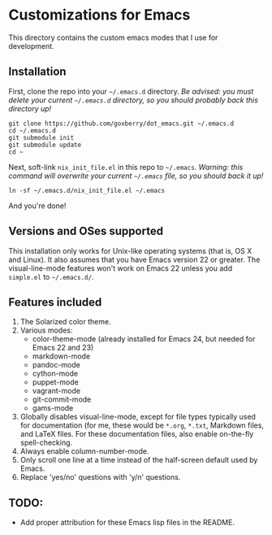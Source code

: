 # Customizations for Emacs

This directory contains the custom emacs modes that I use for development.

## Installation

First, clone the repo into your `~/.emacs.d` directory. *Be advised: you must delete your current `~/.emacs.d` directory, so you should probably back this directory up!*

	git clone https://github.com/goxberry/dot_emacs.git ~/.emacs.d
	cd ~/.emacs.d
	git submodule init
	git submodule update
	cd ~
	
Next, soft-link `nix_init_file.el` in this repo to `~/.emacs`. *Warning: this command will overwrite your current `~/.emacs` file, so you should back it up!*

	ln -sf ~/.emacs.d/nix_init_file.el ~/.emacs
	
And you're done!

## Versions and OSes supported

This installation only works for Unix-like operating systems (that is, OS X and Linux). It also assumes that you have Emacs version 22 or greater. The visual-line-mode features won't work on Emacs 22 unless you add `simple.el` to `~/.emacs.d/`.

## Features included

1. The Solarized color theme.
2. Various modes:
   - color-theme-mode (already installed for Emacs 24, but needed for Emacs 22 and 23)
   - markdown-mode
   - pandoc-mode
   - cython-mode
   - puppet-mode
   - vagrant-mode
   - git-commit-mode
   - gams-mode
3. Globally disables visual-line-mode, except for file types typically used for documentation (for me, these would be `*.org`, `*.txt`, Markdown files, and LaTeX files. For these documentation files, also enable on-the-fly spell-checking.
4. Always enable column-number-mode.
5. Only scroll one line at a time instead of the half-screen default used by Emacs.
6. Replace 'yes/no' questions with 'y/n' questions.

## TODO:

- Add proper attribution for these Emacs lisp files in the README.
